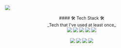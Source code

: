 <br />
<img src=https://capsule-render.vercel.app/api?type=transparent&text=KunVeloper_😉&fontColor=004070&desc=개발자들의%20개발자가%20되고싶은%20이건호%20입니다!&descAlign=42&descAlignY=95 />
<br />
<br />
<div align="center">####  🛠 Tech Stack 🛠
<br />
_Tech that I've used at least once_
<br />
<div>
<img src="https://img.shields.io/badge/Python-1e415e?style=flat&logo=Python&logoColor=white"/>
<img src="https://img.shields.io/badge/C-5f92c6?style=flat&logo=C&logoColor=white"/>
<img src="https://img.shields.io/badge/C++-005694?style=flat&logo=C%2b%2b&logoColor=white"/>
<img src="https://img.shields.io/badge/React-46caf3?style=flat&logo=React&logoColor=white"/>
<img src="https://img.shields.io/badge/Javascript-ebd519?style=flat&logo=Javascript&logoColor=white&fontColor=white"/>
<div>
  <br />
<img src="https://img.shields.io/badge/Prisma-27313f?style=flat&logo=prisma&logoColor=white"/>
<img src="https://img.shields.io/badge/ApolloGraphQL-a300f0?style=flat&logo=apollographql&logoColor=white"/>
<img src="https://img.shields.io/badge/Kubernetes-2e67d9?style=flat&logo=kubernetes&logoColor=white"/>
<img src="https://img.shields.io/badge/SQlite3-8dd1e4?style=flat&logo=sqlite&logoColor=white"/>
  <div>
<!--
**kunholee98/kunholee98** is a ✨ _special_ ✨ repository because its `README.md` (this file) appears on your GitHub profile.

Here are some ideas to get you started:

- 🔭 I’m currently working on ...
- 🌱 I’m currently learning ...
- 👯 I’m looking to collaborate on ...
- 🤔 I’m looking for help with ...
- 💬 Ask me about ...
- 📫 How to reach me: ...
- 😄 Pronouns: ...
- ⚡ Fun fact: ...
-->

